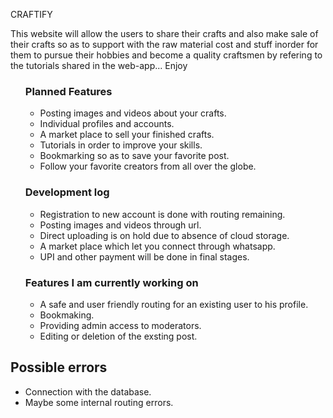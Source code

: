 CRAFTIFY
<p>This website will allow the users to share their crafts  and also make sale of their crafts so as to support with the raw material cost and stuff 
inorder for them to pursue their hobbies and become a quality craftsmen by refering to the tutorials shared in the web-app... Enjoy </P>
    
<ul>
    <h3>Planned Features </h3>
    <ul>
        <li>
            Posting images and videos about your crafts.
        </li>
        <li>
            Individual profiles and accounts.
        </li>
        <li>
            A market place to sell your finished crafts.
        </li>    
        <li>
            Tutorials in order to improve your skills.
        </li>
        <li>
            Bookmarking so as to save your favorite post.
        </li>
        <li>
            Follow your favorite creators from all over the globe.
        </li>
    </ul>
</ul>
<ul>
    <h3> Development log </h3>
    <ul>
        <li>
            Registration to new account is done with routing remaining.
        </li>
        <li>
            Posting images and videos through url.
        </li>
        <li>
            Direct uploading is on hold due to absence of cloud storage.
        </li>
        <li>
            A market place which let you connect through whatsapp.
        </li>    
        <li>
            UPI and other payment will be done in final stages.
        </li>
    </ul>
</ul>
<ul>
    <h3> Features I am currently working on </h3>
    <ul>
        <li>
            A safe and user friendly routing for an existing user to his profile.
        </li>
        <li>
            Bookmaking.
        </li>
        <li>
            Providing admin access to moderators.
        </li>
        <li>
            Editing or deletion of the exsting post.
        </li>
    </ul>
</ul>
<h2>Possible errors</h2> 
<ul>
    <li>
        Connection with the database.
    </li>
    <li>
        Maybe some internal routing errors.
    </li>
</ul>
